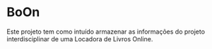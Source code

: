 # BoOn
Este projeto tem como intuído armazenar as informações do projeto interdisciplinar de uma Locadora de Livros Online.
